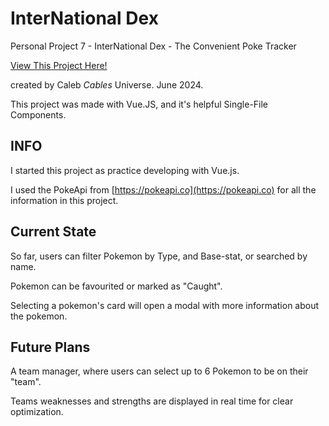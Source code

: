 # InterNational Dex

Personal Project 7 - InterNational Dex - The Convenient Poke Tracker

[View This Project Here!](https://cables97.github.io/PokeLibrary/)

created by Caleb *Cables* Universe. June 2024.

This project was made with Vue.JS, and it's helpful Single-File Components.

## INFO

I started this project as practice developing with Vue.js.

I used the PokeApi from [https://pokeapi.co](https://pokeapi.co) for all the information in this project.


## Current State

So far, users can filter Pokemon by Type, and Base-stat, or searched by name. 

Pokemon can be favourited or marked as "Caught".

Selecting a pokemon's card will open a modal with more information about the pokemon.


## Future Plans

A team manager, where users can select up to 6 Pokemon to be on their "team".

Teams weaknesses and strengths are displayed in real time for clear optimization. 
